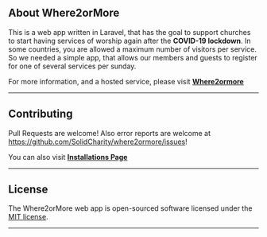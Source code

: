 ## About Where2orMore

This is a web app written in Laravel, that has the goal to support churches to start having services of worship again after the **COVID-19 lockdown**. In some countries, you are allowed a maximum number of visitors per service. So we needed a simple app, that allows our members and guests to register for one of several services per sunday.

For more information, and a hosted service, please visit **[Where2ormore](https://www.wo2oderMehr.de)**

---------------------------------------------

## Contributing

Pull Requests are welcome! Also error reports are welcome at https://github.com/SolidCharity/where2ormore/issues!

You can also visit **[Installations Page](https://github.com/SolidCharity/where2ormore/blob/master/INSTALL.md)**

-------------------------------------------------------
## License

The Where2orMore web app is open-sourced software licensed under the [MIT license](https://opensource.org/licenses/MIT).

----------------------------- 